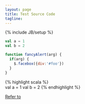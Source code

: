 ```yaml
---
layout: page
title: Test Source Code
tagline: 
---
```

{% include JB/setup %}

```scala
val a = 1
val b = 2
```

```javascript
function fancyAlert(arg) {
  if(arg) {
    $.facebox({div:'#foo'})
  }
}
```

{% highlight scala %}  
val a = 1
val b = 2
{% endhighlight %}

[Refer to](https://help.github.com/articles/markdown-basics)
